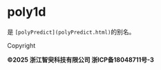 # poly1d

是 `[polyPredict](polyPredict.html)`的别名。

Copyright

**©2025 浙江智臾科技有限公司 浙ICP备18048711号-3**
